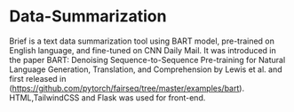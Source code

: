 # Data-Summarization
Brief is a text data summarization tool using BART model, pre-trained on English language, and fine-tuned on CNN Daily Mail. It was introduced in the paper BART: Denoising Sequence-to-Sequence Pre-training for Natural Language Generation, Translation, and Comprehension by Lewis et al. and first released in (https://github.com/pytorch/fairseq/tree/master/examples/bart).
HTML,TailwindCSS and Flask was used for front-end. 
